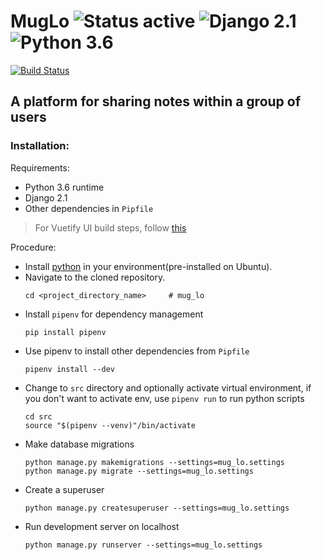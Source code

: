 # MugLo ![Status active](https://img.shields.io/badge/Status-active%20development-2eb3c1.svg) ![Django 2.1](https://img.shields.io/badge/Django-2.1-green.svg) ![Python 3.6](https://img.shields.io/badge/Python-3.6-blue.svg)
[![Build Status](https://travis-ci.org/devlup-labs/mug_lo.svg?branch=master)](https://travis-ci.org/devlup-labs/mug_lo)
## A platform for sharing notes within a group of users

### Installation:
Requirements:
- Python 3.6 runtime
- Django 2.1
- Other dependencies in `Pipfile`

> For Vuetify UI build steps, follow [this](ui/README.md)

Procedure:
- Install [python](https://www.python.org/downloads/) in your environment(pre-installed on Ubuntu).
- Navigate to the cloned repository.
    ```
    cd <project_directory_name>     # mug_lo
    ```
- Install `pipenv` for dependency management
    ```
    pip install pipenv
    ```
- Use pipenv to install other dependencies from `Pipfile`
    ```
    pipenv install --dev
    ```
- Change to `src` directory and optionally activate virtual environment, if you don't want to activate env, use `pipenv run` to run python scripts
    ```
    cd src
    source "$(pipenv --venv)"/bin/activate
    ```
- Make database migrations
    ```
    python manage.py makemigrations --settings=mug_lo.settings
    python manage.py migrate --settings=mug_lo.settings
    ```
- Create a superuser
    ```
    python manage.py createsuperuser --settings=mug_lo.settings
    ```
- Run development server on localhost
    ```
    python manage.py runserver --settings=mug_lo.settings
    ```
